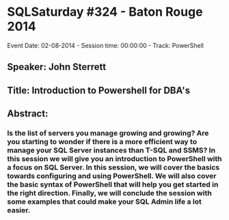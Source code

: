 # SQLSaturday #324 - Baton Rouge 2014
Event Date: 02-08-2014 - Session time: 00:00:00 - Track: PowerShell
## Speaker: John Sterrett
## Title: Introduction to Powershell for DBA's
## Abstract:
### Is the list of servers you manage growing and growing? Are you starting to wonder if there is a more efficient way to manage your SQL Server instances than T-SQL and SSMS? In this session we will give you an introduction to PowerShell with a focus on SQL Server. In this session, we will cover the basics towards configuring and using PowerShell. We will also cover the basic syntax of PowerShell that will help you get started in the right direction. Finally, we will conclude the session with some examples that could make your SQL Admin life a lot easier.

